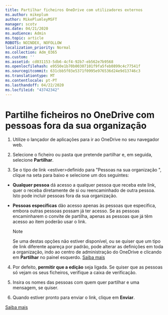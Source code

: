 ```yaml
---
title: Partilhar ficheiros OneDrive com utilizadores externos
ms.author: mikeplum
author: MikePlumleyMSFT
manager: scotv
ms.date: 04/21/2020
ms.audience: Admin
ms.topic: article
ROBOTS: NOINDEX, NOFOLLOW
localization_priority: Normal
ms.collection: Adm_O365
ms.custom: ''
ms.assetid: cd031153-5db6-4cf4-92b7-eb562e7b9568
ms.openlocfilehash: e9550e1b70b00307101f9fa5feb0899c4c77541f
ms.sourcegitcommit: 631cbb5f03e5371f0995e976536d24e9d13746c3
ms.translationtype: MT
ms.contentlocale: pt-PT
ms.lasthandoff: 04/22/2020
ms.locfileid: "43742342"
---
```

# <a name="share-files-in-onedrive-with-people-outside-your-organization"></a>Partilhe ficheiros no OneDrive com pessoas fora da sua organização

1. Utilize o lançador de aplicações para ir ao OneDrive no seu navegador web. 
    
2. Selecione o ficheiro ou pasta que pretende partilhar e, em seguida, selecione **Partilhar**. 
    
3. Se o tipo de link \<estiver\>definido para "Pessoas na sua organização ", clique na seta para baixo e selecione um dos seguintes: 
    
  - **Qualquer pessoa** dá acesso a qualquer pessoa que receba este link, quer o receba diretamente de si ou reencaminhado de outra pessoa. Isto pode incluir pessoas fora da sua organização. 
    
  - **Pessoas específicas** dão acesso apenas às pessoas que especifica, embora outras pessoas possam já ter acesso. Se as pessoas encaminharem o convite de partilha, apenas as pessoas que já têm acesso ao item poderão usar o link. 
    
    > [!NOTE]
    > Se uma destas opções não estiver disponível, ou se quiser que um tipo de link diferente apareça por padrão, pode alterar as definições em toda a organização, indo ao centro de administração do OneDrive e clicando em **Partilhar** no painel esquerdo. [Saiba mais](https://go.microsoft.com/fwlink/?linkid=871961)
  
4. Por defeito, **permitir que a edição** seja ligada. Se quiser que as pessoas só vejam os seus ficheiros, verifique a caixa de verificação. 
    
5. Insira os nomes das pessoas com quem quer partilhar e uma mensagem, se quiser.
    
6. Quando estiver pronto para enviar o link, clique em **Enviar**. 
    
[Saiba mais](https://go.microsoft.com/fwlink/?linkid=871861)
  

